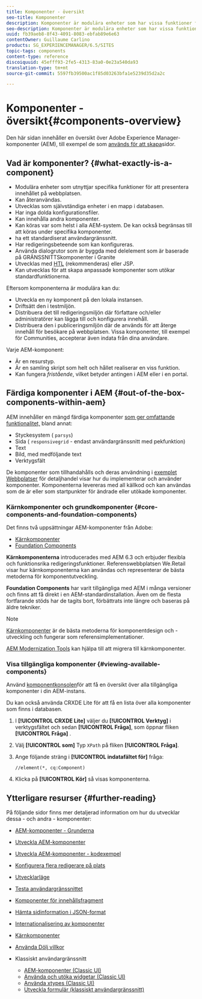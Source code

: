 ```yaml
---
title: Komponenter - översikt
seo-title: Komponenter
description: Komponenter är modulära enheter som har vissa funktioner för att presentera ditt innehåll på din webbplats
seo-description: Komponenter är modulära enheter som har vissa funktioner för att presentera ditt innehåll på din webbplats
uuid: fb39aeb8-8f43-4091-8083-ebfab89e6e63
contentOwner: Guillaume Carlino
products: SG_EXPERIENCEMANAGER/6.5/SITES
topic-tags: components
content-type: reference
discoiquuid: 45efff93-2fe5-4313-83a0-0e23a540da93
translation-type: tm+mt
source-git-commit: 5597fb39500ac1f85d03263bfa1e5239d35d2a2c

---
```



# Komponenter - översikt{#components-overview}

Den här sidan innehåller en översikt över Adobe Experience Manager-komponenter (AEM), till exempel de som [används för att skapa](/help/sites-authoring/default-components-foundation.md)sidor.

## Vad är komponenter? {#what-exactly-is-a-component}

* Modulära enheter som utnyttjar specifika funktioner för att presentera innehållet på webbplatsen.
* Kan återanvändas.
* Utvecklas som självständiga enheter i en mapp i databasen.
* Har inga dolda konfigurationsfiler.
* Kan innehålla andra komponenter.
* Kan köras var som helst i alla AEM-system. De kan också begränsas till att köras under specifika komponenter.
* ha ett standardiserat användargränssnitt.
* Har redigeringsbeteende som kan konfigureras.
* Använda dialogrutor som är byggda med delelement som är baserade på GRÄNSSNITTSkomponenter i Granite
* Utvecklas med [HTL](https://docs.adobe.com/content/help/en/experience-manager-htl/using/overview.html) (rekommenderas) eller JSP.
* Kan utvecklas för att skapa anpassade komponenter som utökar standardfunktionerna.

Eftersom komponenterna är modulära kan du:

* Utveckla en ny komponent på den lokala instansen.
* Driftsätt den i testmiljön.
* Distribuera det till redigeringsmiljön där författare och/eller administratörer kan lägga till och konfigurera innehåll.
* Distribuera den i publiceringsmiljön där de används för att återge innehåll för besökare på webbplatsen. Vissa komponenter, till exempel för Communities, accepterar även indata från dina användare.

Varje AEM-komponent:

* Är en resurstyp.
* Är en samling skript som helt och hållet realiserar en viss funktion.
* Kan fungera *fristående*, vilket betyder antingen i AEM eller i en portal.

## Färdiga komponenter i AEM {#out-of-the-box-components-within-aem}

AEM innehåller en mängd färdiga komponenter [som ger omfattande funktionalitet,](/help/sites-authoring/default-components.md) bland annat:

* Styckesystem ( `parsys`)
* Sida ( `responsivegrid` - endast användargränssnitt med pekfunktion)
* Text
* Bild, med medföljande text
* Verktygsfält

De komponenter som tillhandahålls och deras användning i [exemplet Webbplatser](/help/sites-developing/we-retail.md) för detaljhandel visar hur du implementerar och använder komponenter. Komponenterna levereras med all källkod och kan användas som de är eller som startpunkter för ändrade eller utökade komponenter.

### Kärnkomponenter och grundkomponenter {#core-components-and-foundation-components}

Det finns två uppsättningar AEM-komponenter från Adobe:

* [Kärnkomponenter](https://docs.adobe.com/content/help/en/experience-manager-core-components/using/introduction.html)
* [Foundation Components](/help/sites-authoring/default-components-foundation.md)

**Kärnkomponenterna** introducerades med AEM 6.3 och erbjuder flexibla och funktionsrika redigeringsfunktioner. Referenswebbplatsen [](/help/sites-developing/we-retail.md) We.Retail visar hur kärnkomponenterna kan användas och representerar de bästa metoderna för komponentutveckling.

**Foundation Components** har varit tillgängliga med AEM i många versioner och finns att få direkt i en AEM-standardinstallation. Även om de flesta fortfarande stöds har de tagits bort, förbättrats inte längre och baseras på äldre tekniker.

>[!NOTE]
>
>[Kärnkomponenter](https://docs.adobe.com/content/help/en/experience-manager-core-components/using/introduction.html) är de bästa metoderna för komponentdesign och -utveckling och fungerar som referensimplementationer.
>
>[AEM Modernization Tools](modernization-tools.md) kan hjälpa till att migrera till kärnkomponenter.

### Visa tillgängliga komponenter {#viewing-available-components}

Använd [komponentkonsolen](/help/sites-authoring/default-components-console.md)för att få en översikt över alla tillgängliga komponenter i din AEM-instans.

Du kan också använda CRXDE Lite för att få en lista över alla komponenter som finns i databasen.

1. I **[!UICONTROL CRXDE Lite]** väljer du **[!UICONTROL Verktyg]** i verktygsfältet och sedan **[!UICONTROL Fråga]**, som öppnar fliken **[!UICONTROL Fråga]** .

1. Välj **[!UICONTROL som]** Typ `XPath` på fliken **[!UICONTROL Fråga]**.

1. Ange följande sträng i **[!UICONTROL indatafältet för]** fråga:

   `//element(*, cq:Component)`

1. Klicka på **[!UICONTROL Kör]** så visas komponenterna.

## Ytterligare resurser {#further-reading}

På följande sidor finns mer detaljerad information om hur du utvecklar dessa - och andra - komponenter:

* [AEM-komponenter - Grunderna](/help/sites-developing/components-basics.md)
* [Utveckla AEM-komponenter](/help/sites-developing/developing-components.md)
* [Utveckla AEM-komponenter - kodexempel](/help/sites-developing/developing-components-samples.md)
* [Konfigurera flera redigerare på plats](/help/sites-developing/multiple-inplace-editors.md)
* [Utvecklarläge](/help/sites-developing/developer-mode.md)
* [Testa användargränssnittet](/help/sites-developing/hobbes.md)
* [Komponenter för innehållsfragment](/help/sites-developing/components-content-fragments.md)
* [Hämta sidinformation i JSON-format](/help/sites-developing/pageinfo.md)
* [Internationalisering av komponenter](/help/sites-developing/i18n.md)
* [Kärnkomponenter](https://docs.adobe.com/content/help/en/experience-manager-core-components/using/introduction.html)
* [Använda Dölj villkor](/help/sites-developing/hide-conditions.md)
* Klassiskt användargränssnitt

   * [AEM-komponenter (Classic UI)](/help/sites-developing/developing-components-classic.md)
   * [Använda och utöka widgetar (Classic UI)](/help/sites-developing/widgets.md)
   * [Använda xtypes (Classic UI)](/help/sites-developing/xtypes.md)
   * [Utveckla formulär (klassiskt användargränssnitt)](/help/sites-developing/developing-forms.md)

